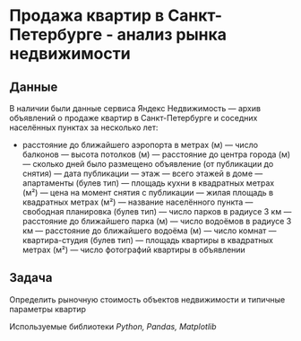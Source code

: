 # Продажа квартир в Санкт-Петербурге - анализ рынка недвижимости

## Данные
В наличии были данные сервиса Яндекс Недвижимость — архив объявлений о продаже квартир в Санкт-Петербурге и соседних населённых пунктах за несколько лет:

* расстояние до ближайшего аэропорта в метрах (м)
— число балконов
— высота потолков (м)
— расстояние до центра города (м)
— сколько дней было размещено объявление (от публикации до снятия)
— дата публикации
— этаж
— всего этажей в доме
— апартаменты (булев тип)
— площадь кухни в квадратных метрах (м²)
— цена на момент снятия с публикации
— жилая площадь в квадратных метрах (м²)
— название населённого пункта
— свободная планировка (булев тип)
— число парков в радиусе 3 км
— расстояние до ближайшего парка (м)
— число водоёмов в радиусе 3 км
— расстояние до ближайшего водоёма (м)
— число комнат
— квартира-студия (булев тип)
— площадь квартиры в квадратных метрах (м²)
— число фотографий квартиры в объявлении

## Задача
Определить рыночную стоимость объектов недвижимости и типичные параметры квартир

Используемые библиотеки
*Python, Pandas, Matplotlib*
